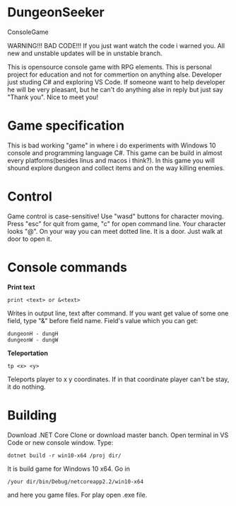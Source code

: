 # DungeonSeeker
ConsoleGame

WARNING!!! BAD CODE!!! If you just want watch the code i warned you. All new and unstable updates will be in unstable branch.

This is opensource console game with RPG elements. This is personal project for education and not for commertion on anything alse. Developer just studing C# and exploring VS Code. If someone want to help developer he will be very pleasant, but he can't do anything alse in reply but just say "Thank you". Nice to meet you!

# Game specification
This is bad working "game" in where i do experiments with Windows 10 console and programming language C#. This game can be build in almost every platforms(besides linus and macos i think?). In this game you will shound explore dungeon and collect items and on the way killing enemies.

# Control
Game control is case-sensitive! Use "wasd" buttons for character moving. Press "esc" for quit from game, "c" for open command line. Your character looks "@". On your way you can meet dotted line. It is a door. Just walk at door to open it.

# Console commands
**Print text**
```
print <text> or &<text>
```
Writes in output line, text after command. If you want get value of some one field, type "&" before field name.
Field's value which you can get:
```
dungeonH - dungH
dungeonW - dungW
```
**Teleportation**
```
tp <x> <y>
```
Teleports player to x y coordinates. If in that coordinate player can't be stay, it do nothing.


# Building
Download .NET Core Clone or download master banch. Open terminal in VS Code or new console window. Type:
```
dotnet build -r win10-x64 /proj dir/
```
It is build game for Windows 10 x64. Go in
```
/your dir/bin/Debug/netcoreapp2.2/win10-x64
```
and here you game files. For play open .exe file.

